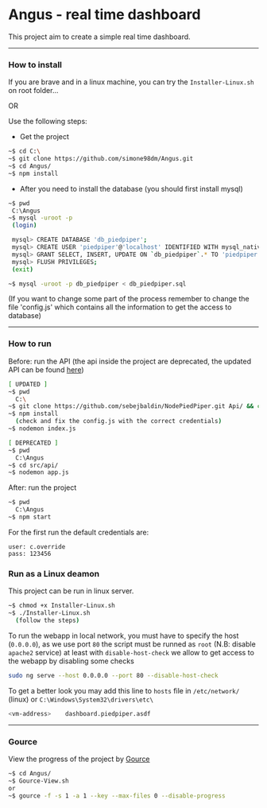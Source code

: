 # Angus - real time dashboard

This project aim to create a simple real time dashboard. 


---
### How to install

If you are brave and in a linux machine, you can try the ```Installer-Linux.sh``` on root folder...

OR

Use the following steps:  

- Get the project
```bash
~$ cd C:\
~$ git clone https://github.com/simone98dm/Angus.git
~$ cd Angus/
~$ npm install
```

- After you need to install the database (you should first install mysql)
```bash
~$ pwd
 C:\Angus
~$ mysql -uroot -p
 (login)

 mysql> CREATE DATABASE 'db_piedpiper';
 mysql> CREATE USER 'piedpiper'@'localhost' IDENTIFIED WITH mysql_native_password BY 'PiedPiper2018';
 mysql> GRANT SELECT, INSERT, UPDATE ON `db_piedpiper`.* TO 'piedpiper'@'localhost';
 mysql> FLUSH PRIVILEGES;
 (exit)

~$ mysql -uroot -p db_piedpiper < db_piedpiper.sql
```
(If you want to change some part of the process remember to change the file 'config.js' which contains all the information to get the access to database)

---
### How to run

Before: run the API (the api inside the project are deprecated, the updated API can be found [here](https://github.com/sebejbaldin/NodePiedPiper))
```bash
[ UPDATED ]
~$ pwd
  C:\
~$ git clone https://github.com/sebejbaldin/NodePiedPiper.git Api/ && cd Api/
~$ npm install
  (check and fix the config.js with the correct credentials)
~$ nodemon index.js

[ DEPRECATED ] 
~$ pwd
  C:\Angus
~$ cd src/api/
~$ nodemon app.js
```

After: run the project
```bash
~$ pwd
  C:\Angus
~$ npm start
```

For the first run the default credentials are:
```
user: c.override
pass: 123456
```

### Run as a Linux deamon
This project can be run in linux server.
```bash
~$ chmod +x Installer-Linux.sh
~$ ./Installer-Linux.sh
  (follow the steps)
```

To run the webapp in local network, you must have to specify the host (```0.0.0.0```), as we use port ```80``` the script must be runned as ```root``` (N.B: disable ```apache2``` service) at least with ```disable-host-check``` we allow to get access to the webapp by disabling some checks
```bash
sudo ng serve --host 0.0.0.0 --port 80 --disable-host-check
```

To get a better look you may add this line to ```hosts``` file in ```/etc/network/``` (linux) or 
```C:\Windows\System32\drivers\etc\```
```bash
<vm-address>	dashboard.piedpiper.asdf
```

---
### Gource
View the progress of the project by [Gource](https://gource.io/)
```bash
~$ cd Angus/
~$ Gource-View.sh
or
~$ gource -f -s 1 -a 1 --key --max-files 0 --disable-progress
```
